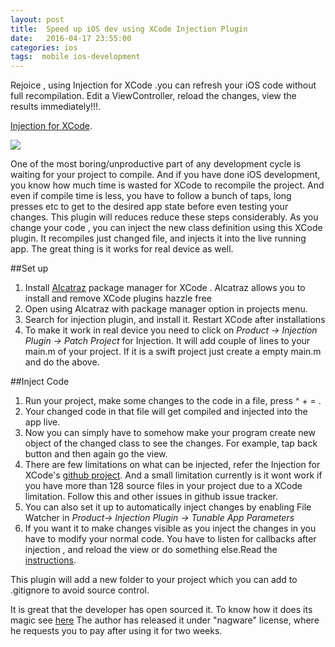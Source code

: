 ```yaml
---
layout: post
title:  Speed up iOS dev using XCode Injection Plugin
date:   2016-04-17 23:55:00
categories: ios
tags:  mobile ios-development
---
```

Rejoice , using Injection for XCode .you can refresh your iOS code without full recompilation. Edit a ViewController, reload the changes, view the results immediately!!!.

[Injection for XCode](http://injectionforxcode.com/).

<img src="https://cdn-images-1.medium.com/max/800/1*c94hzAU0Tsh0LMrPnrN-vg.gif">

One of the most boring/unproductive part of any development cycle is waiting for your project to compile. And if you have done iOS development, you know how much time is wasted for XCode to recompile the project. And even if compile time is less, you have to follow a bunch of taps, long presses etc to get to the desired app state before even testing your changes. This plugin will reduces reduce these steps considerably.
As you change your code , you can inject the new class definition using this XCode plugin. It recompiles just changed file, and injects it into the live running app.
The great thing is it works for real device as well.

##Set up


  1. Install [Alcatraz](http://alcatraz.io/) package manager for XCode . Alcatraz allows you to install and remove XCode plugins hazzle free
  2. Open using Alcatraz with  package manager option in projects menu. 
  3. Search for injection plugin, and install it. Restart XCode after installations
  4. To make it work in real device you need to click on *Product -> Injection Plugin -> Patch Project* for Injection. It will add couple of lines to 
     your main.m of your project. If it is a swift project just create a empty main.m and do the above.

##Inject Code


  1. Run your project, make some changes to the code in a file, press ^ + = . 
  2. Your changed code in that file will get compiled and injected into the app live.
  3. Now you can simply have to somehow make your program create new object of the changed class to see the changes. For example, tap back button and then again go the view.
  4. There are few limitations on what can be injected, refer the Injection for XCode's [github project](https://github.com/johnno1962/injectionforxcode). And a small limitation currently is it wont work if you have more than 128 source files in your project due to a XCode limitation. Follow this and other issues in github issue tracker.
  5. You can also set it up to automatically inject changes by enabling File Watcher in *Product-> Injection Plugin -> Tunable App Parameters* 
  6. If you want it to make changes visible as you inject the changes in you have to modify your normal code. You have to  listen for callbacks after injection , and reload the view or do something else.Read the [instructions](https://github.com/johnno1962/injectionforxcode#callbacks-in-your-code).


This plugin will add a new folder to your project which you can add to .gitignore to avoid source control.

It is great that the developer has open sourced it. To know how it does its magic see [here](https://github.com/johnno1962/injectionforxcode#how-it-works)
The author has released it under "nagware" license, where he requests you to pay after using it for two weeks.
